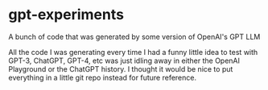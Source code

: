# gpt-experiments
A bunch of code that was generated by some version of OpenAI's GPT LLM

All the code I was generating every time I had a funny little idea to test with GPT-3, ChatGPT, GPT-4, etc was just idling away in either the OpenAI Playground or the ChatGPT history. I thought it would be nice to put everything in a little git repo instead for future reference.